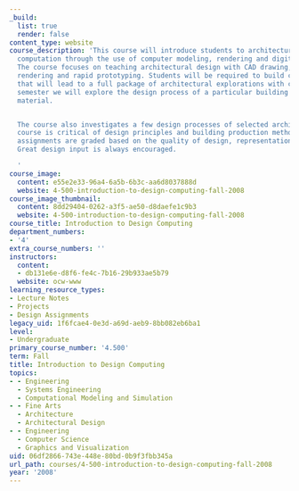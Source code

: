 ```yaml
---
_build:
  list: true
  render: false
content_type: website
course_description: 'This course will introduce students to architectural design and
  computation through the use of computer modeling, rendering and digital fabrication.
  The course focuses on teaching architectural design with CAD drawing, 3-D modeling,
  rendering and rapid prototyping. Students will be required to build computer models
  that will lead to a full package of architectural explorations with computers. Each
  semester we will explore the design process of a particular building type and building
  material.


  The course also investigates a few design processes of selected architects. The
  course is critical of design principles and building production methods. Student
  assignments are graded based on the quality of design, representation and constructability.
  Great design input is always encouraged.

  '
course_image:
  content: e55e2e33-96a4-6a5b-6b3c-aa6d8037888d
  website: 4-500-introduction-to-design-computing-fall-2008
course_image_thumbnail:
  content: 8dd29404-0262-a3f5-ae50-d8daefe1c9b3
  website: 4-500-introduction-to-design-computing-fall-2008
course_title: Introduction to Design Computing
department_numbers:
- '4'
extra_course_numbers: ''
instructors:
  content:
  - db131e6e-d8f6-fe4c-7b16-29b933ae5b79
  website: ocw-www
learning_resource_types:
- Lecture Notes
- Projects
- Design Assignments
legacy_uid: 1f6fcae4-0e3d-a69d-aeb9-8bb082eb6ba1
level:
- Undergraduate
primary_course_number: '4.500'
term: Fall
title: Introduction to Design Computing
topics:
- - Engineering
  - Systems Engineering
  - Computational Modeling and Simulation
- - Fine Arts
  - Architecture
  - Architectural Design
- - Engineering
  - Computer Science
  - Graphics and Visualization
uid: 06df2866-743e-448e-80bd-0b9f3fbb345a
url_path: courses/4-500-introduction-to-design-computing-fall-2008
year: '2008'
---
```

